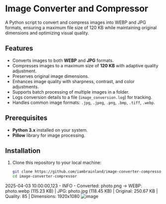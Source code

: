 # Image Converter and Compressor

A Python script to convert and compress images into WEBP and JPG formats, ensuring a maximum file size of 120 KB while maintaining original dimensions and optimizing visual quality.

## Features
- Converts images to both **WEBP** and **JPG** formats.
- Compresses images to a maximum size of **120 KB** with adaptive quality adjustment.
- Preserves original image dimensions.
- Enhances image quality with sharpness, contrast, and color adjustments.
- Supports batch processing of multiple images in a folder.
- Logs conversion details to a file (`image_conversion.log`) for tracking.
- Handles common image formats: `.jpg`, `.jpeg`, `.png`, `.bmp`, `.tiff`, `.webp`.

## Prerequisites
- **Python 3.x** installed on your system.
- **Pillow** library for image processing.

## Installation
1. Clone this repository to your local machine:
   ```bash
   git clone https://github.com/iambrainland/image-converter-compressor.git
   cd image-converter-compressor

2025-04-03 10:00:00,123 - INFO - Converted: photo.png -> WEBP: photo.webp (115.23 KB) | JPG: photo.jpg (118.45 KB) | Original: 250.67 KB | Quality: 85 | Dimensions: 1920x1080
![image](https://github.com/user-attachments/assets/4e8f6e04-e450-4242-b175-e2d2c190e4cb)
